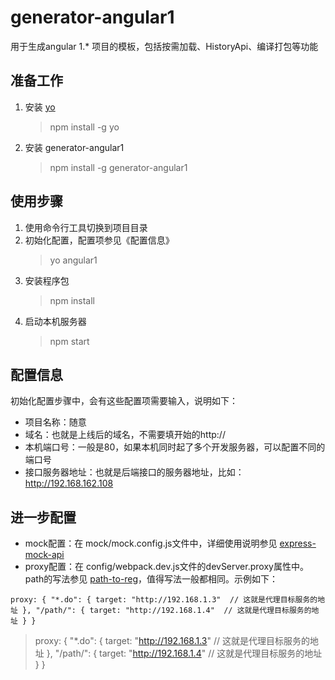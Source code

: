 # generator-angular1

用于生成angular 1.\* 项目的模板，包括按需加载、HistoryApi、编译打包等功能

## 准备工作

1. 安装 [yo](https://github.com/yeoman/yo) 
    > npm install -g yo
2. 安装 generator-angular1 
    > npm install -g generator-angular1

## 使用步骤

1. 使用命令行工具切换到项目目录
2. 初始化配置，配置项参见《配置信息》 
    > yo angular1
3. 安装程序包 
    > npm install
4. 启动本机服务器 
    > npm start

## 配置信息

初始化配置步骤中，会有这些配置项需要输入，说明如下：
- 项目名称：随意
- 域名：也就是上线后的域名，不需要填开始的http://
- 本机端口号：一般是80，如果本机同时起了多个开发服务器，可以配置不同的端口号
- 接口服务器地址：也就是后端接口的服务器地址，比如：http://192.168.162.108

## 进一步配置

* mock配置：在 mock/mock.config.js文件中，详细使用说明参见 [express-mock-api](https://www.npmjs.com/package/express-mock-api)
* proxy配置：在 config/webpack.dev.js文件的devServer.proxy属性中。path的写法参见 [path-to-reg](https://www.npmjs.com/package/path-to-regexp)，值得写法一般都相同。示例如下：

`
   proxy: {
       "*.do": {
            target: "http://192.168.1.3"  // 这就是代理目标服务的地址
        },
        "/path/": {
            target: "http://192.168.1.4"  // 这就是代理目标服务的地址
        }
    }
`

>   proxy: {
>      "*.do": {
>           target: "http://192.168.1.3"  // 这就是代理目标服务的地址
>       },
>       "/path/": {
>           target: "http://192.168.1.4"  // 这就是代理目标服务的地址
>       }
>   }


